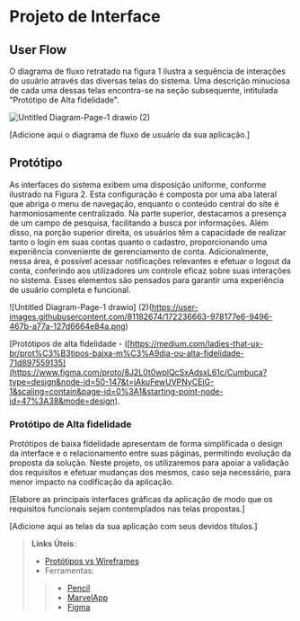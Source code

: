 
# Projeto de Interface

## User Flow

O diagrama de fluxo retratado na figura 1 ilustra a sequência de interações do usuário através das diversas telas do sistema. Uma descrição minuciosa de cada uma dessas telas encontra-se na seção subsequente, intitulada "Protótipo de Alta fidelidade".

 ![Untitled Diagram-Page-1 drawio (2)](https://user-images.githubusercontent.com/81182674/172236663-978177e6-9496-467b-a77a-127d6664e84a.png)


[Adicione aqui o diagrama de fluxo de usuário da sua aplicação.] 


## Protótipo

As interfaces do sistema exibem uma disposição uniforme, conforme ilustrado na Figura 2. 
Esta configuração é composta por uma aba lateral que abriga o menu de navegação, enquanto o conteúdo central do site é harmoniosamente 
centralizado. Na parte superior, destacamos a presença de um campo de pesquisa, facilitando a busca por informações. Além disso, na porção
superior direita, os usuários têm a capacidade de realizar tanto o login em suas contas quanto o cadastro, proporcionando uma experiência
conveniente de gerenciamento de conta. Adicionalmente, nessa área, é possível acessar notificações relevantes e efetuar o logout da conta,
conferindo aos utilizadores um controle eficaz sobre suas interações no sistema. Esses elementos são pensados para garantir uma experiência de
usuário completa e funcional.


![Untitled Diagram-Page-1 drawio] (2)(https://user-images.githubusercontent.com/81182674/172236663-978177e6-9496-467b-a77a-127d6664e84a.png)

[Protótipos de alta fidelidade - ([https://medium.com/ladies-that-ux-br/prot%C3%B3tipos-baixa-m%C3%A9dia-ou-alta-fidelidade-71d897559135](https://www.figma.com/proto/8J2L0t0wplQcSxAdsxL61c/Cumbuca?type=design&node-id=50-147&t=jAkuFewUVPNyCEiG-1&scaling=contain&page-id=0%3A1&starting-point-node-id=47%3A38&mode=design).

### Protótipo de Alta fidelidade


Protótipos de baixa fidelidade apresentam de forma simplificada o design da interface e o relacionamento entre suas páginas, permitindo evolução da proposta da solução. Neste projeto, os utilizaremos para apoiar a validação dos requisitos e efetuar mudanças dos mesmos, caso seja necessário, para menor impacto na codificação da aplicação.

[Elabore as principais interfaces gráficas da aplicação de modo que os requisitos funcionais sejam contemplados nas telas propostas.]

[Adicione aqui as telas da sua aplicação com seus devidos títulos.] 
 
> **Links Úteis**:
> - [Protótipos vs Wireframes](https://www.nngroup.com/videos/prototypes-vs-wireframes-ux-projects/)
>- Ferramentas:
>> - [Pencil](https://pencil.evolus.vn/)
>> - [MarvelApp](https://marvelapp.com/)
>> - [Figma](https://www.figma.com/)



